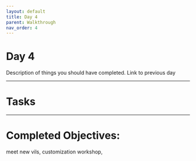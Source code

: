 ```yaml
---
layout: default
title: Day 4
parent: Walkthrough
nav_order: 4
---
```


# Day 4
Description of things you should have completed. Link to previous day

* * *

# Tasks


* * *

# Completed Objectives:
meet new vils, customization workshop, 
